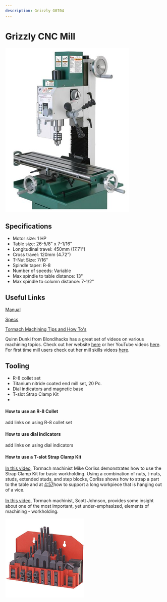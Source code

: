 ```yaml
---
description: Grizzly G0704
---
```


# Grizzly CNC Mill

![](<../.gitbook/assets/image (115).png>)

## Specifications

* Motor size: 1 HP
* Table size: 26-5/8" x 7-1/16"
* Longitudinal travel: 450mm (17.71")
* Cross travel: 120mm (4.72")
* T-Nut Size: 7/16"
* Spindle taper: R-8
* Number of speeds: Variable
* Max spindle to table distance: 13"
* Max spindle to column distance: 7-1/2"

## Useful Links

[Manual](https://drive.google.com/file/d/1ugijrJbTJ6xL7cI6AJdM4XCdyn13UwDp/view?usp=sharing)

[Specs](https://drive.google.com/file/d/1OgEu6Z53OMu2ozl\_onwDVhtvIWdLNl2x/view?usp=sharing)

[Tormach Machining Tips and How To's](https://www.youtube.com/playlist?list=PLD30BEC599D6128AE)

Quinn Dunki from Blondihacks has a great set of videos on various machining topics. Check out her website [here](http://blondihacks.com/) or her YouTube videos [here](https://www.youtube.com/c/Blondihacks/featured). For first time mill users check out her mill skills videos [here](https://www.youtube.com/playlist?list=PLY67-4BrEae9m8v20LNARIRl9Pd9bdFRZ).

## Tooling

* R-8 collet set
* Titanium nitride coated end mill set, 20 Pc.
* Dial indicators and magnetic base
* T-slot Strap Clamp Kit
*

#### How to use an R-8 Collet

add links on using R-8 collet set

#### How to use dial indicators

add links on using dial indicators

#### How to use a T-slot Strap Clamp Kit&#x20;

[In this video](https://www.youtube.com/watch?v=cS\_KkHOe8dc), Tormach machinist Mike Corliss demonstrates how to use the Strap Clamp Kit for basic workholding. Using a combination of nuts, t-nuts, studs, extended studs, and step blocks, Corliss shows how to strap a part to the table and at [4:57](https://www.youtube.com/watch?v=cS\_KkHOe8dc\&t=297s)​ how to support a long workpiece that is hanging out of a vice.\
\
[In this video](https://www.youtube.com/watch?v=lCJyCT\_Tqo8), Tormach machinist, Scott Johnson, provides some insight about one of the most important, yet under-emphasized, elements of machining - workholding.

![](<../.gitbook/assets/image (132).png>)



